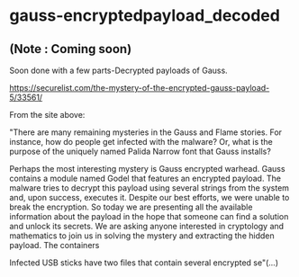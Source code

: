 # gauss-encryptedpayload_decoded
## (Note : Coming soon)
Soon done with a few parts-Decrypted payloads of Gauss.


https://securelist.com/the-mystery-of-the-encrypted-gauss-payload-5/33561/


From the site above:

"There are many remaining mysteries in the Gauss and Flame stories. For instance, how do people get infected with the malware? Or, what is the purpose of the uniquely named Palida Narrow font that Gauss installs?

Perhaps the most interesting mystery is Gauss encrypted warhead. Gauss contains a module named Godel that features an encrypted payload. The malware tries to decrypt this payload using several strings from the system and, upon success, executes it. Despite our best efforts, we were unable to break the encryption. So today we are presenting all the available information about the payload in the hope that someone can find a solution and unlock its secrets. We are asking anyone interested in cryptology and mathematics to join us in solving the mystery and extracting the hidden payload.
The containers

Infected USB sticks have two files that contain several encrypted se"(...)
